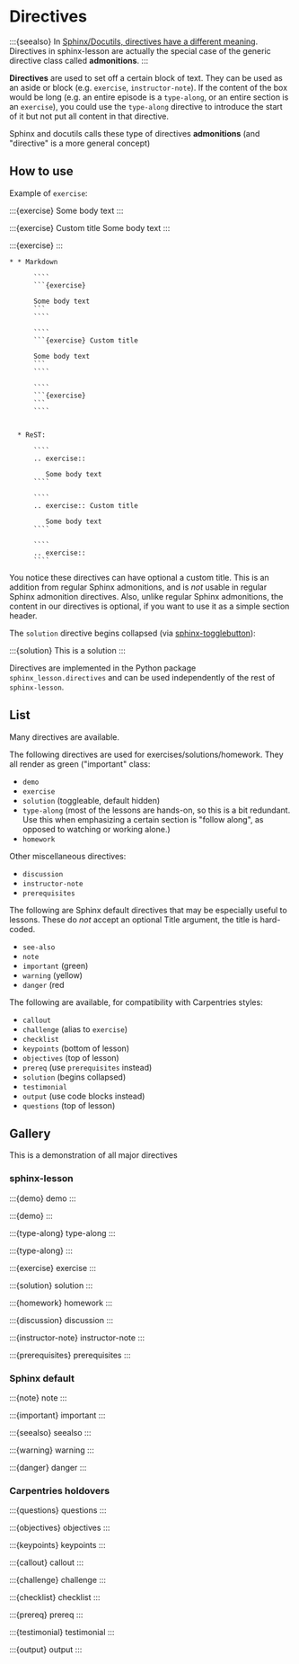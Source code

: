 # Directives

:::{seealso}
In [Sphinx/Docutils, directives have a different meaning](https://www.sphinx-doc.org/en/master/usage/restructuredtext/directives.html).
Directives in sphinx-lesson are actually the special case of the
generic directive class called **admonitions**.
:::

**Directives** are used to set off a certain block of text.  They can
be used as an aside or block (e.g. `exercise`, `instructor-note`).
If the content of the box would be long (e.g. an entire episode is a
`type-along`, or an entire section is an `exercise`), you could use
the `type-along` directive to introduce the start of it but not put
all content in that directive.

Sphinx and docutils calls these type of directives **admonitions**
(and "directive" is a more general concept)

## How to use

Example of `exercise`:

:::{exercise}
Some body text
:::

:::{exercise} Custom title
Some body text
:::

:::{exercise}
:::

````{list-table}
* * Markdown

      ````
      ```{exercise}

      Some body text
      ```
	  ````

      ````
      ```{exercise} Custom title

      Some body text
      ```
	  ````

      ````
      ```{exercise}
      ```
      ````


  * ReST:

      ````
      .. exercise::

         Some body text
      ````

      ````
      .. exercise:: Custom title

         Some body text
      ````

      ````
      .. exercise::
      ````
````

You notice these directives can have optional a custom title.  This is
an addition from regular Sphinx admonitions, and is *not* usable in
regular Sphinx admonition directives.  Also, unlike regular Sphinx
admonitions, the content in our directives is optional, if you want to
use it as a simple section header.

The `solution` directive begins collapsed (via [sphinx-togglebutton](https://github.com/executablebooks/sphinx-togglebutton)):

:::{solution}
This is a solution
:::

Directives are implemented in the Python package
`sphinx_lesson.directives` and can be used independently of the rest
of `sphinx-lesson`.

## List

Many directives are available.

The following directives are used for exercises/solutions/homework.
They all render as green ("important" class:

- `demo`
- `exercise`
- `solution` (toggleable, default hidden)
- `type-along` (most of the lessons are hands-on, so this is a bit
  redundant.  Use this when emphasizing a certain section is "follow
  along", as opposed to watching or working alone.)
- `homework`

Other miscellaneous directives:

- `discussion`
- `instructor-note`
- `prerequisites`

The following are Sphinx default directives that may be especially
useful to lessons.  These do *not* accept an optional Title argument,
the title is hard-coded.

- `see-also`
- `note`
- `important` (green)
- `warning` (yellow)
- `danger` (red

The following are available, for compatibility with Carpentries styles:

- `callout`
- `challenge` (alias to `exercise`)
- `checklist`
- `keypoints` (bottom of lesson)
- `objectives` (top of lesson)
- `prereq` (use `prerequisites` instead)
- `solution` (begins collapsed)
- `testimonial`
- `output` (use code blocks instead)
- `questions` (top of lesson)

## Gallery

This is a demonstration of all major directives

### sphinx-lesson

:::{demo}
demo
:::

:::{demo}
:::

:::{type-along}
type-along
:::

:::{type-along}
:::

:::{exercise}
exercise
:::

:::{solution}
solution
:::

:::{homework}
homework
:::

:::{discussion}
discussion
:::

:::{instructor-note}
instructor-note
:::

:::{prerequisites}
prerequisites
:::

### Sphinx default

:::{note}
note
:::

:::{important}
important
:::

:::{seealso}
seealso
:::

:::{warning}
warning
:::

:::{danger}
danger
:::

### Carpentries holdovers

:::{questions}
questions
:::

:::{objectives}
objectives
:::

:::{keypoints}
keypoints
:::

:::{callout}
callout
:::

:::{challenge}
challenge
:::

:::{checklist}
checklist
:::

:::{prereq}
prereq
:::

:::{testimonial}
testimonial
:::

:::{output}
output
:::
